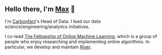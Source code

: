 ## Hello there, I'm [Max](https://maxhalford.github.io/bio) 👋

I'm [Carbonfact](https://www.carbonfact.com/)'s Head of Data. I lead our data science/engineering/analytics initiatives.

I co-lead [The Fellowship of Online Machine Learning](https://www.notion.so/maxhalford/The-Fellowship-of-Online-Machine-Learning-8a264829ccf345a4b2627de38139ec8b?pvs=4), which is a group of people who enjoy researching and implementing online algorithms. In particular, we develop and maintain [River](https://riverml.xyz/0.19.0/).
